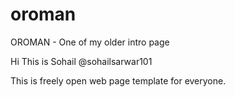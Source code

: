 # oroman
OROMAN - One of my older intro page

Hi This is Sohail @sohailsarwar101

This is freely open web page template for everyone.

